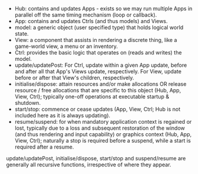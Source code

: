  * Hub: contains and updates Apps - exists so we may run multiple Apps in parallel off the same timing mechanism (loop or callback).
 * App: contains and updates Ctrls (and thus models) and Views.
 * model: a generic object (user specified type) that holds logical world state.
 * View: a component that assists in rendering a discrete thing, like a game-world view, a menu or an inventory.
 * Ctrl: provides the basic logic that operates on (reads and writes) the model.
 * update/updatePost: For Ctrl, update within a given App update, before and after all that App's Views update, respectively. For View, update before or after that View's children, respectively.
 * initialise/dispose: attain resources and/or make allocations OR release resource / free allocations that are specific to this object (Hub, App, View, Ctrl); typically one-off operations at executable startup & shutdown.
 * start/stop: commence or cease updates (App, View, Ctrl; Hub is not included here as it is always updating).
 * resume/suspend: for when mandatory application context is regained or lost, typically due to a loss and subsequent restoration of the window (and thus rendering and input capability) or graphics context (Hub, App, View, Ctrl); naturally a stop is required before  a suspend, while a start is required after a resume.

update/updatePost, initialise/dispose, start/stop and suspend/resume are generally all recursive functions, irrespective of where they appear.
 